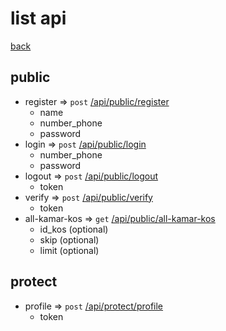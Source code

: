 # list api

[back](/README.md)

## public

- register => `post` [/api/public/register]()
    - name
    - number_phone
    - password
- login => `post` [/api/public/login]()
    - number_phone
    - password
- logout => `post` [/api/public/logout]()
    - token
- verify => `post` [/api/public/verify]()
    - token
- all-kamar-kos => `get` [/api/public/all-kamar-kos]()
    - id_kos (optional)
    - skip (optional)
    - limit (optional)

## protect

- profile => `post` [/api/protect/profile]()
    - token